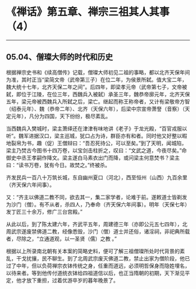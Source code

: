 # 《禅话》第五章、禅宗三祖其人其事（4）

------

## 05.04、僧璨大师的时代和历史

根据禅宗史书和《续高僧传》记载，僧璨大师初见二祖的事略，都以北齐天保年间为准，其时正当“梁简文帝（武帝第三子）在位二年，为侯景所弑。值大宝二年，魏大统十七年，北齐天保二年之间”。后四年，即梁孝元帝（武帝第七子，文帝被弑，即位于江陵，在位三年，西魏兵入被弑）承圣三年，魏恭帝廓元年，北齐天保五年，梁元帝被西魏兵入所弑之后，梁亡。继起而称王称帝者，又计有梁敬帝方智（绍泰元年）、魏（恭帝二年）、北齐（天保六年），后梁中宗宣帝萧詧（音察）（天定元年），凡分为四国，天下纷纷，极尽紊乱。

当西魏兵入樊城时，梁主萧绎还在津津有味地讲《老子》于龙光殿，“百官戎服以听”。魏军进据汉口，梁主巡城，犹口占为诗，群臣亦有和者。同时他又好整以暇地裂帛为书，趣（促）王僧辩曰：“吾忍死待公，可以至矣。”到了天明，闻城陷，梁主乃焚古今图书十四万卷，以宝剑击柱折之，叹曰：“文武之道，今夜尽矣。”命御史中丞王孝嗣作降文。梁主遂白马素衣出门而降，或问梁主何意焚书？梁主曰：“读书万卷，犹有今日。故焚之。”终被杀。

齐发民兵一百八十万筑长城，东自幽州夏口（河北），西至恒州（山西）九百余里（齐天保六年间事）。

又：“齐主以佛道二教不同，欲去其一，集二家学者，论难于前。遂敕道士皆剃发为沙门（僧）。有不从者，杀四人，乃奉命（齐天保六年间事）。明年（天保七年）发丁匠三十余万，修广三台宫殿。”

从此以后，到了陈太建六年，齐武平五年，周建德三年（亦即公元五七四年），北周武宗遂废禁佛道二教，经像悉毁，沙门（僧）道士并还俗，诸淫祠，非祀典所载者，尽除之，“立通道观，以一圣贤（儒）之教 。”

根据以上所录南北朝有关本案的简略史料，便可了解三祖僧璨所处时代背景的紊乱，干戈扰攘，民不聊生。到了北周武宗废灭佛道二教，禁止出家为僧阶段，他已过了中年，但以负荷禅宗衣钵传统之身，任重而道远，必须明哲保身而隐姓埋名，以待来者。等到他传付道统衣钵给四祖道信以后，也正当隋朝的初期，天下渐见平定，他才放下重担，过着优游卒岁的暮年晚景了。

